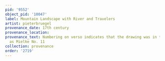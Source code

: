```yaml
---
pid: '9552'
object_pid: '10047'
label: Mountain Landscape with River and Travelers
artist: pieterbruegel
provenance_date: 17th century
provenance_location:
provenance_text: Numbering on verso indicates that the drawing was in the same collection
  as Mielke No. 11
collection: provenance
order: '2719'
---
```

